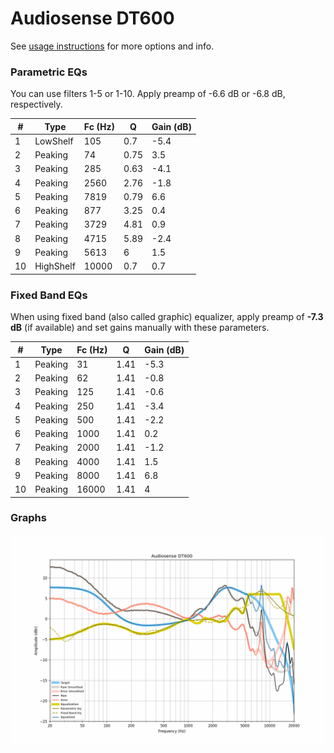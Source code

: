 # Audiosense DT600
See [usage instructions](https://github.com/jaakkopasanen/AutoEq#usage) for more options and info.

### Parametric EQs
You can use filters 1-5 or 1-10. Apply preamp of -6.6 dB or -6.8 dB, respectively.

|   # | Type      |   Fc (Hz) |    Q |   Gain (dB) |
|-----|-----------|-----------|------|-------------|
|   1 | LowShelf  |       105 | 0.7  |        -5.4 |
|   2 | Peaking   |        74 | 0.75 |         3.5 |
|   3 | Peaking   |       285 | 0.63 |        -4.1 |
|   4 | Peaking   |      2560 | 2.76 |        -1.8 |
|   5 | Peaking   |      7819 | 0.79 |         6.6 |
|   6 | Peaking   |       877 | 3.25 |         0.4 |
|   7 | Peaking   |      3729 | 4.81 |         0.9 |
|   8 | Peaking   |      4715 | 5.89 |        -2.4 |
|   9 | Peaking   |      5613 | 6    |         1.5 |
|  10 | HighShelf |     10000 | 0.7  |         0.7 |

### Fixed Band EQs
When using fixed band (also called graphic) equalizer, apply preamp of **-7.3 dB** (if available) and set gains manually with these parameters.

|   # | Type    |   Fc (Hz) |    Q |   Gain (dB) |
|-----|---------|-----------|------|-------------|
|   1 | Peaking |        31 | 1.41 |        -5.3 |
|   2 | Peaking |        62 | 1.41 |        -0.8 |
|   3 | Peaking |       125 | 1.41 |        -0.6 |
|   4 | Peaking |       250 | 1.41 |        -3.4 |
|   5 | Peaking |       500 | 1.41 |        -2.2 |
|   6 | Peaking |      1000 | 1.41 |         0.2 |
|   7 | Peaking |      2000 | 1.41 |        -1.2 |
|   8 | Peaking |      4000 | 1.41 |         1.5 |
|   9 | Peaking |      8000 | 1.41 |         6.8 |
|  10 | Peaking |     16000 | 1.41 |         4   |

### Graphs
![](./Audiosense%20DT600.png)
